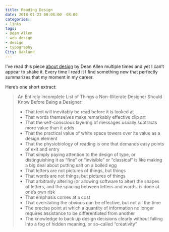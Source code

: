 ```yaml
---
title: Reading Design
date: 2018-01-23 00:08:00 -08:00
categories:
- links
tags:
- Dean Allen
- web design
- design
- typography
City: Oakland
---
```


I’ve read this piece [about design](http://alistapart.com/article/readingdesign) by Dean Allen multiple times and yet I can’t appear to shake it. Every time I read it I find something new that perfectly summarizes that my moment in my career. 

Here’s one short extract:  

> An Entirely Incomplete List of Things a Non–Illiterate Designer Should Know Before Being a Designer:
> 
> - That text will inevitably be read before it is looked at
> - That words themselves make remarkably effective clip art
> - That the self-conscious layering of messages usually subtracts more value than it adds
> - That the practical value of white space towers over its value as a design element
> - That the physiobiology of reading is one that demands easy points of exit and entry
> - That simply paying attention to the design of type, or distinguishing it as “fine” or “invisible” or “classical” is like making a big deal about putting salt on a boiled egg
> - That letters are not pictures of things, but things
> - That words are not things, but pictures of things
> - That arbitrarily altering (or allowing software to alter) the shapes of letters, and the spacing between letters and words, is done at one’s own risk
> - That emphasis comes at a cost
> - That overstating the obvious can be effective, but not all the time
> - The precise point at which a quantity of information no longer requires assistance to be differentiated from another
> - The knowledge to back up design decisions clearly without falling into a fog of hidden meaning, or so–called “creativity”